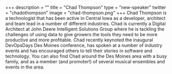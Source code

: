 +++
description = ""
title = "Chad Thompson"
type = "new-speaker"
twitter = "chadothompson"
image = "chad-thompson.png"
+++
Chad Thompson is a technologist that has been active in Central Iowa as a developer, architect and team lead in a number of different industries. Chad is currently a Digital Architect at John Deere Intelligent Solutions Group where he is tackling the challenges of using data to give growers the tools they need to be more productive and more profitable. Chad recently keynoted the inaugural DevOpsDays Des Moines conference, has spoken at a number of industry events and has encouraged others to tell their stories in software and technology. You can also find Chad around the Des Moines area with a busy family, and as a member (and promoter!) of several musical ensembles and events in the area.